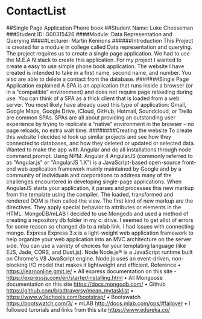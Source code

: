 # ContactList
##Single Page Application
 Phone book
##Student Name: 
Luke Cheeseman
###Student ID: 
G00315426
####Module: 
Data Representation and Querying 
#####Lecturer:
 Martin Kenirons 
######Introduction
This Project is created for a module in college called Data representation and querying. The project requires us to create a single page application. We had to use the M.E.A.N stack to create this application. For my project I wanted to create a easy to use simple phone book application.
The website I have created is intended to take in a first name, second name, and number. You also are able to delete a contact from the database. 
#######Single Page Application explained
A SPA is an application that runs inside a browser (or in a “compatible” environment) and does not require page reloading during use. You can think of a SPA as a thick client that is loaded from a web server. You most likely have already used this type of application: Gmail, Google Maps, Google Drive, iCloud, GitHub, Hotmail, Soundcloud, or Trello are common SPAs.
SPAs are all about providing an outstanding user experience by trying to replicate a “native” environment in the browser – no page reloads, no extra wait time.
########Creating the website
To create this website I decided id look up similar projects and see how they connected to databases, and how they deleted or updated or selected data. Wanted to make the app with Angular and do all installations through node command prompt. Using NPM.
Angular 4 
AngularJS (commonly referred to as "Angular.js" or "AngularJS 1.X") is a JavaScript-based open-source front-end web application framework mainly maintained by Google and by a community of individuals and corporations to address many of the challenges encountered in developing single-page applications.
When AngularJS starts your application, it parses and processes this new markup from the template using the compiler. The loaded, transformed and rendered DOM is then called the view. The first kind of new markup are the directives. They apply special behavior to attributes or elements in the HTML.
MongoDB/mLAB
I decided to use Mongodb and used a method of creating a repository db folder in my c: drive. I seemed to get allot of errors for some reason so changed db to a mlab link. I had issues with connecting mongo.
Express
Express 3.x is a light-weight web application framework to help organize your web application into an MVC architecture on the server side. You can use a variety of choices for your templating language (like EJS, Jade, CORS, and Dust.js).
Node
Node.js® is a JavaScript runtime built on Chrome's V8 JavaScript engine. Node.js uses an event-driven, non-blocking I/O model that makes it lightweight and efficient.
Reference
•	https://learnonline.gmit.ie/
•	All express documentation on this site - https://expressjs.com/en/starter/installing.html
•	All Mongoose documentation on this site https://docs.mongodb.com/
•	Github https://github.com/bradtraversy/mean_mytasklist
•	https://www.w3schools.com/bootstrap/
•	Bootswatch https://bootswatch.com/3/
•	mLAB http://docs.mlab.com/ops/#failover
•	I followed turorials and links from this site https://www.edureka.co/
